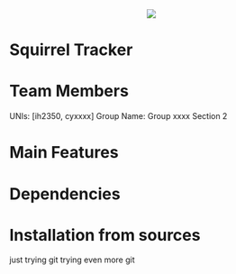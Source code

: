 <div align="center">
	<img src ="https://images-na.ssl-images-amazon.com/images/I/51VVn%2B3%2BcfL.jpg"><br>
</div>

# Squirrel Tracker
  
# Team Members
UNIs: [ih2350, cyxxxx]
Group Name: Group xxxx Section 2

# Main Features

# Dependencies

# Installation from sources



just trying git
trying even more git

